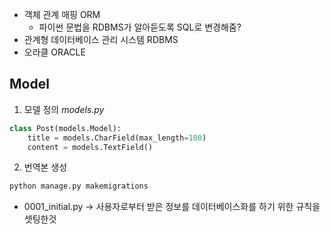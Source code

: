- 객체 관계 매핑 ORM
    - 파이썬 문법을 RDBMS가 알아듣도록 SQL로 변경해줌?
- 관계형 데이터베이스 관리 시스템 RDBMS
- 오라클 ORACLE

## Model
1. 모델 정의
*models.py*
```python
class Post(models.Model):
    title = models.CharField(max_length=100)
    content = models.TextField()
```
2. 번역본 생성
```bash
python manage.py makemigrations
```
- 0001_initial.py -> 사용자로부터 받은 정보를 데이터베이스화를 하기 위한 규칙을 셋팅한것
